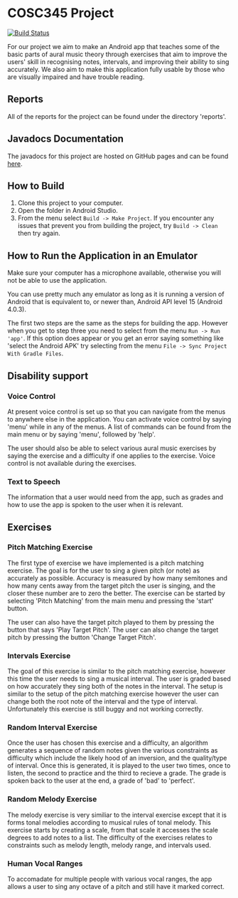 # COSC345 Project

[![Build Status](https://travis-ci.org/eight0153/AuralLearner.svg?branch=master)](https://travis-ci.org/eight0153/AuralLearner)

For our project we aim to make an Android app that teaches some of the basic
parts of aural music theory through exercises that aim to improve the users'
skill in recognising notes, intervals, and improving their ability to sing 
accurately. We also aim to make this application fully usable by those who are visually
impaired and have trouble reading.

## Reports
All of the reports for the project can be found under the directory 'reports'.

## Javadocs Documentation
The javadocs for this project are hosted on GitHub pages and can be found
[here](https://eight0153.github.io/AuralLearner/).

## How to Build

1. Clone this project to your computer.
2. Open the folder in Android Studio.
3. From the menu select `Build -> Make Project`.
    If you encounter any issues that prevent you from building the project, 
    try `Build -> Clean` then try again.

## How to Run the Application in an Emulator

Make sure your computer has a microphone available, otherwise you will not be able
to use the application. 

You can use pretty much any emulator as long as it is running a version of
Android that is equivalent to, or newer than, Android API level 15
(Android 4.0.3).

The first two steps are the same as the steps for building the app. However 
when you get to step three you need to select from the menu 
`Run -> Run 'app'`. If this option does appear or you get an error saying 
something like 'select the Android APK' try selecting from the menu 
`File -> Sync Project With Gradle Files`.

## Disability support

### Voice Control

At present voice control is set up so that you can navigate from the menus to 
anywhere else in the application. You can activate voice control by saying
'menu' while in any of the menus. A list of commands can be found from the 
main menu or by saying 'menu', followed by 'help'.

The user should also be able to select various aural music exercises by saying
the exercise and a difficulty if one applies to the exercise. Voice control
is not available during the exercises.

### Text to Speech

The information that a user would need from the app, such as grades and how to
use the app is spoken to the user when it is relevant.

## Exercises

### Pitch Matching Exercise

The first type of exercise we have implemented is a pitch matching exercise.
The goal is for the user to sing a given pitch (or note) as accurately as
possible. Accuracy is measured by how many semitones and how many cents away
from the target pitch the user is singing, and the closer these number are to
zero the better. The exercise can be started by selecting 'Pitch Matching' 
from the main menu and pressing the 'start' button.

The user can also have the target pitch played to them by pressing the 
button that says 'Play Target Pitch'. The user can also change the target
pitch by pressing the button 'Change Target Pitch'.

### Intervals Exercise

The goal of this exercise is similar to the pitch matching exercise, however
this time the user needs to sing a musical interval. The user is graded based
on how accurately they sing both of the notes in the interval. The setup is 
similar to the setup of the pitch matching exercise however the user can
change both the root note of the interval and the type of interval. 
Unfortunately this exercise is still buggy and not working correctly.

### Random Interval Exercise

Once the user has chosen this exercise and a difficulty, an algorithm
generates a sequence of random notes given the various constraints as difficulty
which include the likely hood of an inversion, and the quality/type of interval.
Once this is generated, it is played to the user two times, once to listen, the 
second to practice and the third to recieve a grade. The grade is spoken back to 
the user at the end, a grade of 'bad' to 'perfect'.

### Random Melody Exercise

The melody exercise is very similiar to the interval exercise except that it
is forms tonal melodies according to musical rules of tonal melody. This exercise starts
by creating a scale, from that scale it accesses the scale degrees to add notes to a list.
The difficulty of the exercises relates to constraints such as melody length, melody range, 
and intervals used.

### Human Vocal Ranges

To accomadate for multiple people with various vocal ranges, the app allows a user to 
sing any octave of a pitch and still have it marked correct.

